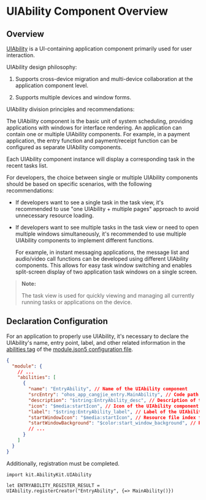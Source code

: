 # UIAbility Component Overview

## Overview

[UIAbility](../../../API_Reference/source_zh_cn/apis/AbilityKit/cj-apis-ability.md#class-uiability) is a UI-containing application component primarily used for user interaction.

UIAbility design philosophy:

1. Supports cross-device migration and multi-device collaboration at the application component level.

2. Supports multiple devices and window forms.

UIAbility division principles and recommendations:

The UIAbility component is the basic unit of system scheduling, providing applications with windows for interface rendering. An application can contain one or multiple UIAbility components. For example, in a payment application, the entry function and payment/receipt function can be configured as separate UIAbility components.

Each UIAbility component instance will display a corresponding task in the recent tasks list.

For developers, the choice between single or multiple UIAbility components should be based on specific scenarios, with the following recommendations:

- If developers want to see a single task in the task view, it's recommended to use "one UIAbility + multiple pages" approach to avoid unnecessary resource loading.
- If developers want to see multiple tasks in the task view or need to open multiple windows simultaneously, it's recommended to use multiple UIAbility components to implement different functions.

    For example, in instant messaging applications, the message list and audio/video call functions can be developed using different UIAbility components. This allows for easy task window switching and enables split-screen display of two application task windows on a single screen.

> **Note:**
>
> The task view is used for quickly viewing and managing all currently running tasks or applications on the device.

## Declaration Configuration

For an application to properly use UIAbility, it's necessary to declare the UIAbility's name, entry point, label, and other related information in the [abilities tag](../cj-start/basic-knowledge/module-configuration-file.md#abilities标签) of the [module.json5 configuration file](../cj-start/basic-knowledge/module-configuration-file.md).

```json
{
  "module": {
    // ...
    "abilities": [
      {
        "name": "EntryAbility", // Name of the UIAbility component
        "srcEntry": "ohos_app_cangjie_entry.MainAbility", // Code path of the UIAbility component
        "description": "$string:EntryAbility_desc", // Description of the UIAbility component
        "icon": "$media:startIcon", // Icon of the UIAbility component
        "label": "$string:EntryAbility_label", // Label of the UIAbility component
        "startWindowIcon": "$media:startIcon", // Resource file index for the UIAbility component's startup page icon
        "startWindowBackground": "$color:start_window_background", // Resource file index for the UIAbility component's startup page background color
        // ...
      }
    ]
  }
}
```

Additionally, registration must be completed.

<!-- compile -->

```cangjie
import kit.AbilityKit.UIAbility

let ENTRYABILITY_REGISTER_RESULT = UIAbility.registerCreator("EntryAbility", {=> MainAbility()})
```